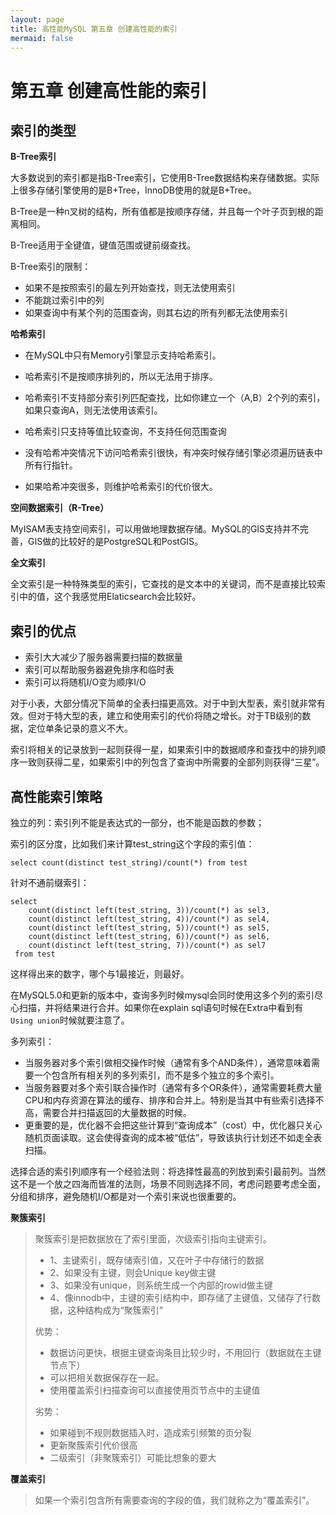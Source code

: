```yaml
---
layout: page
title: 高性能MySQL 第五章 创建高性能的索引
mermaid: false
---
```


# 第五章 创建高性能的索引



## 索引的类型

**B-Tree索引**

大多数说到的索引都是指B-Tree索引，它使用B-Tree数据结构来存储数据。实际上很多存储引擎使用的是B+Tree，InnoDB使用的就是B+Tree。

B-Tree是一种n叉树的结构，所有值都是按顺序存储，并且每一个叶子页到根的距离相同。

B-Tree适用于全键值，键值范围或键前缀查找。

B-Tree索引的限制：

- 如果不是按照索引的最左列开始查找，则无法使用索引
- 不能跳过索引中的列
- 如果查询中有某个列的范围查询，则其右边的所有列都无法使用索引



**哈希索引**

- 在MySQL中只有Memory引擎显示支持哈希索引。

- 哈希索引不是按顺序排列的，所以无法用于排序。

- 哈希索引不支持部分索引列匹配查找，比如你建立一个（A,B）2个列的索引，如果只查询A，则无法使用该索引。

- 哈希索引只支持等值比较查询，不支持任何范围查询
- 没有哈希冲突情况下访问哈希索引很快，有冲突时候存储引擎必须遍历链表中所有行指针。
- 如果哈希冲突很多，则维护哈希索引的代价很大。



**空间数据索引（R-Tree）**

MyISAM表支持空间索引，可以用做地理数据存储。MySQL的GIS支持并不完善，GIS做的比较好的是PostgreSQL和PostGIS。

**全文索引**

全文索引是一种特殊类型的索引，它查找的是文本中的关键词，而不是直接比较索引中的值，这个我感觉用Elaticsearch会比较好。



## 索引的优点

- 索引大大减少了服务器需要扫描的数据量
- 索引可以帮助服务器避免排序和临时表
- 索引可以将随机I/O变为顺序I/O

对于小表，大部分情况下简单的全表扫描更高效。对于中到大型表，索引就非常有效。但对于特大型的表，建立和使用索引的代价将随之增长。对于TB级别的数据，定位单条记录的意义不大。

索引将相关的记录放到一起则获得一星，如果索引中的数据顺序和查找中的排列顺序一致则获得二星，如果索引中的列包含了查询中所需要的全部列则获得“三星”。





## 高性能索引策略

独立的列：索引列不能是表达式的一部分，也不能是函数的参数；

索引的区分度，比如我们来计算test_string这个字段的索引值：

```
select count(distinct test_string)/count(*) from test
```

针对不通前缀索引：

```
select 
    count(distinct left(test_string, 3))/count(*) as sel3,
    count(distinct left(test_string, 4))/count(*) as sel4,
    count(distinct left(test_string, 5))/count(*) as sel5,
    count(distinct left(test_string, 6))/count(*) as sel6,
    count(distinct left(test_string, 7))/count(*) as sel7
 from test
```

这样得出来的数字，哪个与1最接近，则最好。



在MySQL5.0和更新的版本中，查询多列时候mysql会同时使用这多个列的索引尽心扫描，并将结果进行合并。如果你在explain  sql语句时候在Extra中看到有`Using union`时候就要注意了。

多列索引：

- 当服务器对多个索引做相交操作时候（通常有多个AND条件），通常意味着需要一个包含所有相关列的多列索引，而不是多个独立的多个索引。
- 当服务器要对多个索引联合操作时（通常有多个OR条件），通常需要耗费大量CPU和内存资源在算法的缓存、排序和合并上。特别是当其中有些索引选择不高，需要合并扫描返回的大量数据的时候。
- 更重要的是，优化器不会把这些计算到“查询成本”（cost）中，优化器只关心随机页面读取。这会使得查询的成本被“低估”，导致该执行计划还不如走全表扫描。



选择合适的索引列顺序有一个经验法则：将选择性最高的列放到索引最前列。当然这不是一个放之四海而皆准的法则，场景不同则选择不同，考虑问题要考虑全面，分组和排序，避免随机I/O都是对一个索引来说也很重要的。



**聚簇索引**

> 聚簇索引是把数据放在了索引里面，次级索引指向主键索引。
>
> - 1、主键索引，既存储索引值，又在叶子中存储行的数据
> - 2、如果没有主键，则会Unique key做主键
> - 3、如果没有unique，则系统生成一个内部的rowid做主键
> - 4、像innodb中，主键的索引结构中，即存储了主键值，又储存了行数据，这种结构成为“聚簇索引”
>
> 优势：
>
> - 数据访问更快，根据主键查询条目比较少时，不用回行（数据就在主键节点下）
> - 可以把相关数据保存在一起。
> - 使用覆盖索引扫描查询可以直接使用页节点中的主键值
>
> 劣势：
>
> - 如果碰到不规则数据插入时，造成索引频繁的页分裂
> - 更新聚簇索引代价很高
> - 二级索引（非聚簇索引）可能比想象的要大

**覆盖索引**

> 如果一个索引包含所有需要查询的字段的值，我们就称之为“覆盖索引”。